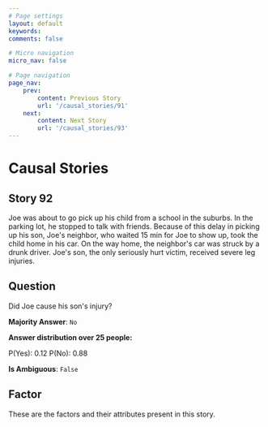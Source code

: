```yaml
---
# Page settings
layout: default
keywords:
comments: false

# Micro navigation
micro_nav: false

# Page navigation
page_nav:
    prev:
        content: Previous Story
        url: '/causal_stories/91'
    next:
        content: Next Story
        url: '/causal_stories/93'
---
```

# Causal Stories

## Story 92

<div class='text-hightlight'>
Joe was about to go pick up his child from a school in the suburbs. In the parking lot, he stopped to talk with friends. Because of this delay in picking up his son, Joe's neighbor, who waited 15 min for Joe to show up, took the child home in his car. On the way home, the neighbor's car was struck by a drunk driver. Joe's son, the only seriously hurt victim, received severe leg injuries.
</div>

## Question

<p>
<div class='text-hightlight'>Did Joe cause his son's injury?</div>
</p>

**Majority Answer**: <code class="language-plaintext highlighter-rouge">No</code>

**Answer distribution over 25 people:**

<div class="container">
<div class="row">
<div class="col-md-7">
    <div class="slider-container">
        <div class="slider">
            <div class="slider-value" id="sliderValue"></div>
        </div>
        <div class="slider-labels">
            <span id="yesLabel">P(Yes): 0.12</span>
            <span id="noLabel">P(No): 0.88</span>
        </div>
    </div>
</div>
</div>
</div>

**Is Ambiguous**:  <code class="language-plaintext highlighter-rouge">False</code> <!-- False -->

## Factor

These are the factors and their attributes present in this story.


